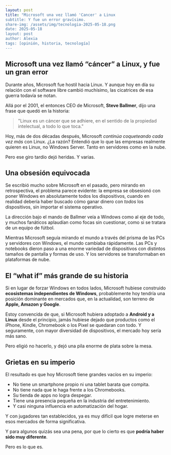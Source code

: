 ```yaml
---
layout: post
title: "Microsoft una vez llamó 'Cancer' a Linux
subtitle: Y fue un error gravísimo.
share-img: /assets/img/tecnologia-2025-05-18.png
date: 2025-05-18
layout: post
author: Alexia
tags: [opinión, historia, tecnología]
---
```


## Microsoft una vez llamó “cáncer” a Linux, y fue un gran error

Durante años, Microsoft fue hostil hacia Linux. Y aunque hoy en día su relación con el software libre cambió muchísimo, las cicatrices de esa guerra todavía se notan.

Allá por el 2001, el entonces CEO de Microsoft, **Steve Ballmer**, dijo una frase que quedó en la historia:

> "Linux es un cáncer que se adhiere, en el sentido de la propiedad intelectual, a todo lo que toca."

Hoy, más de dos décadas después, Microsoft *continúa coqueteando cada vez más* con Linux. ¿La razón? Entendió que lo que las empresas realmente quieren es Linux, no Windows Server. Tanto en servidores como en la nube.

Pero ese giro tardío dejó heridas. Y varias.

## Una obsesión equivocada

Se escribió mucho sobre Microsoft en el pasado, pero mirando en retrospectiva, el problema parece evidente: la empresa se obsesionó con poner Windows en absolutamente todos los dispositivos, cuando en realidad debería haber 
buscado cómo ganar dinero con *todos* los dispositivos, sin importar el sistema operativo.

La dirección bajo el mando de Ballmer veía a Windows como al eje de todo, y muchos fanáticos aplaudían como focas sin cuestionar, como si se tratara de un equipo de fútbol.

Mientras Microsoft seguía mirando el mundo a través del prisma de las PCs y servidores con Windows, el mundo cambiaba rápidamente. Las PCs y notebooks dieron paso a una enorme variedad de dispositivos con distintos tamaños de 
pantalla y formas de uso. Y los servidores se transformaban en plataformas de nube.

## El “what if” más grande de su historia

Si en lugar de forzar Windows en todos lados, Microsoft hubiese construido **ecosistemas independientes de Windows**, probablemente hoy tendría una posición dominante en mercados que, en la actualidad, son terreno de **Apple, Amazon y 
Google**.

Estoy convencida de que, si Microsoft hubiera adoptado a **Android y a Linux** desde el principio, jamás hubiese dejado que productos como el iPhone, Kindle, Chromebook o los Pixel se quedaran con todo. Y seguramente, con mayor 
diversidad de dispositivos, el mercado hoy sería más sano.

Pero eligió no hacerlo, y dejó una pila enorme de plata sobre la mesa.

## Grietas en su imperio

El resultado es que hoy Microsoft tiene grandes vacíos en su imperio:

- No tiene un smartphone propio ni una tablet barata que compita.
- No tiene nada que le haga frente a los Chromebooks.
- Su tienda de apps no logra despegar.
- Tiene una presencia pequeña en la industria del entretenimiento.
- Y casi ninguna influencia en automatización del hogar.

Y con jugadores tan establecidos, ya es muy difícil que logre meterse en esos mercados de forma significativa.

Y para algunos quizás sea una pena, por que lo cierto es que **podría haber sido muy diferente**.

Pero es lo que es.

